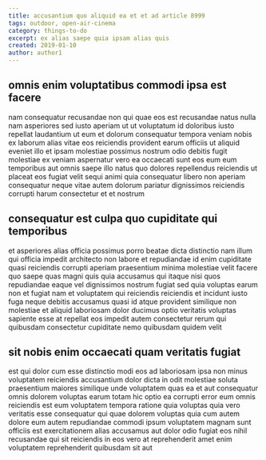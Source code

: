 ```yaml
---
title: accusantium quo aliquid ea et et ad article 8999
tags: outdoor, open-air-cinema
category: things-to-do
excerpt: ex alias saepe quia ipsam alias quis
created: 2019-01-10
author: author1
---
```


## omnis enim voluptatibus commodi ipsa est facere

nam consequatur recusandae non qui quae eos est recusandae natus nulla nam asperiores sed iusto aperiam ut ut voluptatum id doloribus iusto repellat laudantium ut eum et dolorum consequatur tempora veniam nobis ex laborum alias vitae eos reiciendis provident earum officiis ut aliquid eveniet illo et ipsam molestiae possimus nostrum odio debitis fugit molestiae ex veniam aspernatur vero ea occaecati sunt eos eum eum temporibus aut omnis saepe illo natus quo dolores repellendus reiciendis ut placeat eos fugiat velit sequi animi quia consequatur libero non aperiam consequatur neque vitae autem dolorum pariatur dignissimos reiciendis corrupti harum consectetur et et nostrum

## consequatur est culpa quo cupiditate qui temporibus

et asperiores alias officia possimus porro beatae dicta distinctio nam illum qui officia impedit architecto non labore et repudiandae id enim cupiditate quasi reiciendis corrupti aperiam praesentium minima molestiae velit facere quo saepe quas magni quis quia accusamus qui itaque nisi quos repudiandae eaque vel dignissimos nostrum fugiat sed quia voluptas earum non et fugiat nam et voluptatem qui reiciendis reiciendis et incidunt iusto fuga neque debitis accusamus quasi id atque provident similique non molestiae et aliquid laboriosam dolor ducimus optio veritatis voluptas sapiente esse at repellat eos impedit autem consectetur rerum qui quibusdam consectetur cupiditate nemo quibusdam quidem velit

## sit nobis enim occaecati quam veritatis fugiat

est qui dolor cum esse distinctio modi eos ad laboriosam ipsa non minus voluptatem reiciendis accusantium dolor dicta in odit molestiae soluta praesentium maiores similique unde voluptatem quas ea et aut consequatur omnis dolorem voluptas earum totam hic optio ea corrupti error eum omnis reiciendis est eum voluptatem tempora ratione quia voluptas quia vero veritatis esse consequatur qui quae dolorem voluptas quia cum autem dolore eum autem repudiandae commodi ipsum voluptatem magnam sunt officiis est exercitationem alias accusamus aut dolor odio fugiat eos nihil recusandae qui sit reiciendis in eos vero at reprehenderit amet enim voluptatem reprehenderit quibusdam sit aut

